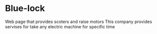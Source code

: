 # Blue-lock
Web page that provides scoters and raise motors
This company provides servises for take any electric machine for specific time 
